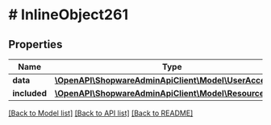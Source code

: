 # # InlineObject261

## Properties

Name | Type | Description | Notes
------------ | ------------- | ------------- | -------------
**data** | [**\OpenAPI\ShopwareAdminApiClient\Model\UserAccessKey**](UserAccessKey.md) |  | [optional]
**included** | [**\OpenAPI\ShopwareAdminApiClient\Model\Resource[]**](Resource.md) |  | [optional]

[[Back to Model list]](../../README.md#models) [[Back to API list]](../../README.md#endpoints) [[Back to README]](../../README.md)
